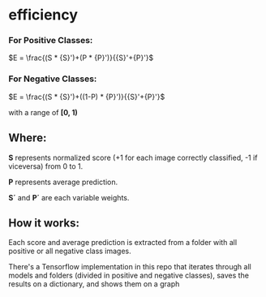 # efficiency

### For Positive Classes:
$E = \frac{(S * {S}')+(P * {P}')}{{S}'+{P}'}$

### For Negative Classes:
$E = \frac{(S * {S}')+((1-P) * {P}')}{{S}'+{P}'}$

with a range of **[0, 1)**

## **Where:**

**S** represents normalized score (+1 for each image correctly classified, -1 if viceversa) from 0 to 1.

**P** represents average prediction.

**S´** and **P´** are each variable weights.

## **How it works:**

Each score and average prediction is extracted from a folder with all positive or all negative class images. 

There's a Tensorflow implementation in this repo that iterates through all models and folders (divided in positive and negative classes), saves the results on a dictionary, and shows them on a graph
